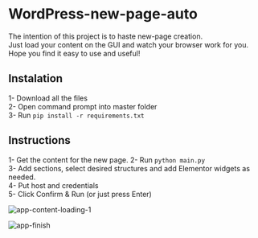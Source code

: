# WordPress-new-page-auto
The intention of this project is to haste new-page creation. </br>
Just load your content on the GUI and watch your browser work for you. </br>
Hope you find it easy to use and useful! </br>

## Instalation
1- Download all the files </br>
2- Open command prompt into master folder </br>
3- Run ```pip install -r requirements.txt``` </br>

## Instructions
1- Get the content for the new page.
2- Run ```python main.py``` </br>
3- Add sections, select desired structures and add Elementor widgets as needed. </br>
4- Put host and credentials </br>
5- Click Confirm & Run (or just press Enter) </br>

![app-content-loading-1](https://github.com/MauBorre/WordPress-new-page-auto/assets/122322896/2b4657d0-54b7-4629-861a-6a1f7a3abd94)


![app-finish](https://github.com/MauBorre/WordPress-new-page-auto/assets/122322896/dcd3a6c8-2e35-430d-8f2d-b2ff01f5928c)
